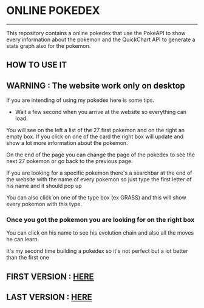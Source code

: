 # ONLINE POKEDEX
***

This repository contains a online pokedex that use the PokeAPI to show every information about the pokemon and
the QuickChart API to generate a stats graph also for the pokemon. 

## HOW TO USE IT
## WARNING : The website work only on desktop

If you are intending of using my pokedex here is some tips. 

* Wait a few second when you arrive at the website so everything can load. 

You will see on the left a list of the 27 first pokemon and on the right an empty box. 
If you click on one of the card the right box will update and show a lot more information about the pokemon.

On the end of the page you can change the page of the pokedex to see the next 27 pokemon or go back to the previous page.

If you are looking for a specific pokemon there's a searchbar at the end of the website with the name of every pokemon so just type the first letter of his name and it should pop up

You can also click on one of the type box (ex GRASS) and this will show every pokemon with this type.

### Once you got the pokemon you are looking for on the right box 
You can click on his name to see his evolution chain and also all the moves he can learn.

It's my second time building a pokedex so it's not perfect but a lot better than the first one

## FIRST VERSION : [HERE](https://pokedex-api-v1.vercel.app/)

## LAST VERSION : [HERE](https://pokedex-api-phi.vercel.app/)


